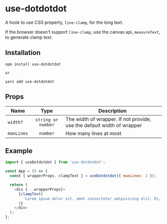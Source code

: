 # use-dotdotdot

A hook to use CSS property, `line-clamp`, for the long text.

If the browser doesn't support `line-clamp`, use the canvas api, `measureText`, to generate clamp text.

## Installation

```
npm install use-dotdotdot

or

yarn add use-dotdotdot
```

## Props

| Name       |        Type        | Description                                                            |
| ---------- | :----------------: | ---------------------------------------------------------------------- |
| `width?`   | `string or number` | The width of wrapper. If not provide, use the default width of wrapper |
| `maxLines` |      `number`      | How many lines at most                                                 |

## Example

```javascript
import { useDotdotdot } from 'use-dotdotdot';

const App = () => {
  const { wrapperProps, clampText } = useDotdotdot({ maxLines: 2 });

  return (
    <div {...wrapperProps}>
      {clampText(
        'Lorem ipsum dolor sit, amet consectetur adipisicing elit. Ex, deleniti. Ratione voluptatibus ducimus pariatur ab eaque ut vitae, reprehenderit, fugit corrupti quas impedit eum, aut veniam facilis voluptate commodi non?'
      )}
    </div>
  );
};
```
